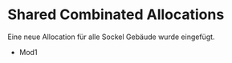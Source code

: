 # Shared Combinated Allocations

Eine neue Allocation für alle Sockel Gebäude wurde eingefügt.

- Mod1
